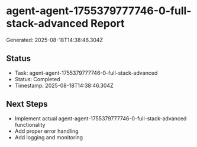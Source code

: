 # agent-agent-1755379777746-0-full-stack-advanced Report

Generated: 2025-08-18T14:38:46.304Z

## Status
- Task: agent-agent-1755379777746-0-full-stack-advanced
- Status: Completed
- Timestamp: 2025-08-18T14:38:46.304Z

## Next Steps
- Implement actual agent-agent-1755379777746-0-full-stack-advanced functionality
- Add proper error handling
- Add logging and monitoring
